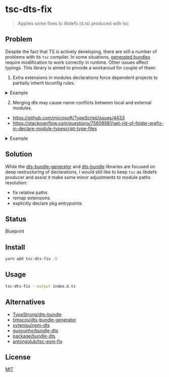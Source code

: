 # tsc-dts-fix
> Applies some fixes to libdefs (d.ts) produced with tsc

## Problem
Despite the fact that TS is actively developing, there are still a number of problems with its `tsc` compiler.
In some situations, [generated bundles](https://github.com/antongolub/tsc-esm-fix) require modification to work correctly in runtime.
Other issues affect typings. This library is aimed to provide a workaroud for couple of them:
1. Extra extensions in modules declarations force dependent projects to partially inherit tsconfig rules.
<details>
<summary>Example</summary>

[coderef-1](src/test/fixtures/allow-ts-ext)

```ts
// a.ts
export * from './b.ts'
// b.ts
export const b = 'b'
// index.ts
export * from './a.ts'
```
```shell
tsc --emitDeclarationOnly --allowImportingTsExtensions
```
gives several dts:
```ts
// a.d.ts
export * from './b.ts'
// b.d.ts
export const b = 'b'
// index.d.ts
export * from './a.ts'
```

Meanwhile, [coderef-2](src/test/fixtures/legacy-ts-project)
```ts
export * from 'allow-ts-ext'
```
```shell
tsc --emitDeclarationOnly

1:15 - error TS5097: An import path can only end with a '.ts' extension when 'allowImportingTsExtensions' is enabled.
1 export * from './a.ts'
                ~~~~~~~~
Found 2 errors in 2 files.
Errors  Files
     1  ../allow-ts-ext/a.ts:1
     1  ../allow-ts-ext/index.ts:1
```
</details>

2. Merging dts may cause name conflicts between local and external modules.
* https://github.com/microsoft/TypeScript/issues/4433
* https://stackoverflow.com/questions/75608981/get-rid-of-folder-prefix-in-declare-module-typescript-type-files

<details>
<summary>Example</summary>

[coderef](./src/test/fixtures/name-clash)

```ts
// depseek.ts
export const foo = 'bar'

// index.ts
export {foo} from './depseek'
export {depseek} from 'depseek'
```
````shell
tsc --emitDeclarationOnly --declaration --outFile index.d.ts
````
gives:
```ts
declare module "index" {
  export {foo} from "depseek";
  export {depseek} from "depseek";
}
```
</details>

## Solution
While the [dts-bundle-generator](https://github.com/timocov/dts-bundle-generator) and [dts-bundle](https://github.com/TypeStrong/dts-bundle) libraries are focused on deep restructuring of declarations, I would still like to keep `tsc` as libdefs producer and assist it make some minor adjustments to module paths resolution:
* fix relative paths
* remap extensions
* explicitly declare pkg entrypoints

## Status
Blueprint

## Install
```sh
yarn add tsc-dts-fix -D
```

## Usage
```sh
tsc-dts-fix --output index.d.ts
```

## Alternatives
* [TypeStrong/dts-bundle](https://github.com/TypeStrong/dts-bundle)
* [timocov/dts-bundle-generator](https://github.com/timocov/dts-bundle-generator)
* [vytenisu/npm-dts](https://github.com/vytenisu/npm-dts)
* [guoyunhe/bundle-dts](https://github.com/guoyunhe/bundle-dts)
* [package/bundle-dts](https://www.npmjs.com/package/bundle-dts)
* [antongolub/tsc-esm-fix](https://github.com/antongolub/tsc-esm-fix)

## License
[MIT](./LICENSE)
